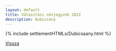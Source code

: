 ```yaml
---
layout: default
title: Választási névjegyzék 2022
description: Dubicsány
---
```


{% include settlementHTMLs/Dubicsaany.html %}

[Vissza](../)